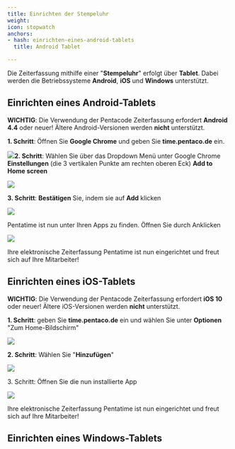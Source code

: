 ```yaml
---
title: Einrichten der Stempeluhr
weight: 
icon: stopwatch
anchors:
- hash: einrichten-eines-android-tablets
  title: Android Tablet

---
```

Die Zeiterfassung mithilfe einer "**Stempeluhr**" erfolgt über **Tablet**. Dabei werden die Betriebssysteme **Android**, **iOS** und **Windows** unterstützt.

## Einrichten eines Android-Tablets

**WICHTIG**: Die Verwendung der Pentacode Zeiterfassung erfordert **Android 4.4** oder neuer! Ältere Android-Versionen werden **nicht** unterstützt.

**1. Schritt**: Öffnen Sie **Google Chrome** und geben Sie **time.pentaco.de** ein.

![](https://d33v4339jhl8k0.cloudfront.net/docs/assets/5dd29b3f04286364bc91dcd3/images/5df0ef1b2c7d3a7e9ae4fcf3/file-MqnKFJh7KK.png)**2. Schritt**: Wählen Sie über das Dropdown Menü unter Google Chrome **Einstellungen** (die 3 vertikalen Punkte am rechten oberen Eck) **Add to Home screen**

![](https://d33v4339jhl8k0.cloudfront.net/docs/assets/5dd29b3f04286364bc91dcd3/images/5df0ef9e04286364bc92bc7e/file-iOJ22U1M5Y.png)

**3. Schritt**: **Bestätigen** Sie, indem sie auf **Add** klicken

![](https://d33v4339jhl8k0.cloudfront.net/docs/assets/5dd29b3f04286364bc91dcd3/images/5df0effc2c7d3a7e9ae4fcfd/file-2C6ERbsMAg.png)

Pentatime ist nun unter Ihren Apps zu finden. Öffnen Sie durch Anklicken

![](https://d33v4339jhl8k0.cloudfront.net/docs/assets/5dd29b3f04286364bc91dcd3/images/5df0f04a04286364bc92bc83/file-eZJvjUayWb.png)

Ihre elektronische Zeiterfassung Pentatime ist nun eingerichtet und freut sich auf Ihre Mitarbeiter!

## Einrichten eines iOS-Tablets

**WICHTIG**: Die Verwendung der Pentacode Zeiterfassung erfordert **iOS 10** oder neuer! Ältere iOS-Versionen werden **nicht** unterstützt.

**1. Schritt**: geben Sie **time.pentaco.de** ein und wählen Sie unter **Optionen** "Zum Home-Bildschirm"

![](https://d33v4339jhl8k0.cloudfront.net/docs/assets/5dd29b3f04286364bc91dcd3/images/5df0f1232c7d3a7e9ae4fd0b/file-hAzMao3yxC.png)

**2. Schritt**: Wählen Sie "**Hinzufügen**"

![](https://d33v4339jhl8k0.cloudfront.net/docs/assets/5dd29b3f04286364bc91dcd3/images/5df0f1a22c7d3a7e9ae4fd11/file-QeZMV5he3f.png)

3\. Schritt: Öffnen Sie die nun installierte App

![](https://d33v4339jhl8k0.cloudfront.net/docs/assets/5dd29b3f04286364bc91dcd3/images/5df0f21c2c7d3a7e9ae4fd19/file-jUzztaJXzx.png)

Ihre elektronische Zeiterfassung Pentatime ist nun eingerichtet und freut sich auf Ihre Mitarbeiter!

## Einrichten eines Windows-Tablets
